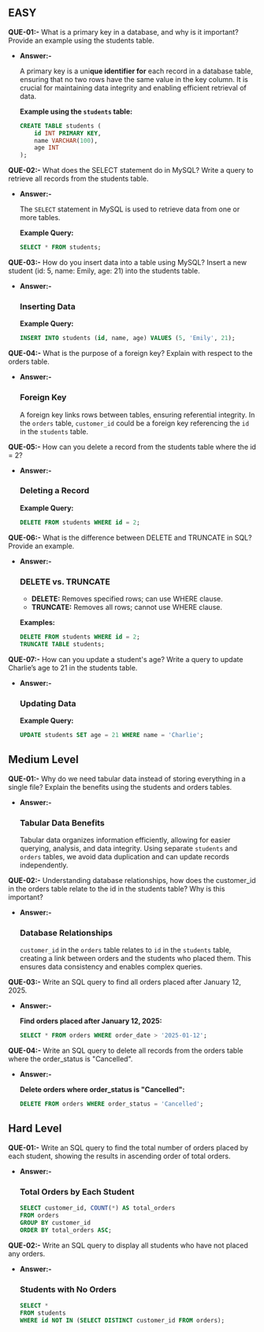 ## EASY

**QUE-01:-** What is a primary key in a database, and why is it important? Provide an example using the students table.

- **Answer:-** 

    A primary key is a uni**que identifier for** each record in a database table, ensuring that no two rows have the same value in the key column. It is crucial for maintaining data integrity and enabling efficient retrieval of data.

    **Example using the `students` table:**

    ```sql
    CREATE TABLE students (
        id INT PRIMARY KEY,
        name VARCHAR(100),
        age INT
    );
    ```

**QUE-02:-** What does the SELECT statement do in MySQL? Write a query to retrieve all records from the students table.

- **Answer:-**

    The `SELECT` statement in MySQL is used to retrieve data from one or more tables.

    **Example Query:**
    ```sql
    SELECT * FROM students;
    ```

**QUE-03:-** How do you insert data into a table using MySQL? Insert a new student (id: 5, name: Emily, age: 21) into the students table. 

- **Answer:-**

    ### Inserting Data
    **Example Query:**
    ```sql
    INSERT INTO students (id, name, age) VALUES (5, 'Emily', 21);
    ```


**QUE-04:-** What is the purpose of a foreign key? Explain with respect to the orders table.

- **Answer:-**

    ### Foreign Key
    A foreign key links rows between tables, ensuring referential integrity. In the `orders` table, `customer_id` could be a foreign key referencing the `id` in the `students` table.


**QUE-05:-** How can you delete a record from the students table where the id = 2?

- **Answer:-**

    ### Deleting a Record
    **Example Query:**
    ```sql
    DELETE FROM students WHERE id = 2;
    ```

**QUE-06:-** What is the difference between DELETE and TRUNCATE in SQL? Provide an example.

- **Answer:-**

    ### DELETE vs. TRUNCATE
    - **DELETE:** Removes specified rows; can use WHERE clause.
    - **TRUNCATE:** Removes all rows; cannot use WHERE clause.

    **Examples:**
    ```sql
    DELETE FROM students WHERE id = 2;
    TRUNCATE TABLE students;
    ```

**QUE-07:-** How can you update a student's age? Write a query to update Charlie’s age to 21 in the students table.

- **Answer:-**

    ### Updating Data
    **Example Query:**
    ```sql
    UPDATE students SET age = 21 WHERE name = 'Charlie';
    ```



## Medium Level

**QUE-01:-** Why do we need tabular data instead of storing everything in a single file? Explain the benefits using the students and orders tables.

- **Answer:-**

    ### Tabular Data Benefits
    Tabular data organizes information efficiently, allowing for easier querying, analysis, and data integrity. Using separate `students` and `orders` tables, we avoid data duplication and can update records independently.

**QUE-02:-** Understanding database relationships, how does the customer_id in the orders table relate to the id in the students table? Why is this important?

- **Answer:-**

    ### Database Relationships
    `customer_id` in the `orders` table relates to `id` in the `students` table, creating a link between orders and the students who placed them. This ensures data consistency and enables complex queries.

**QUE-03:-** Write an SQL query to find all orders placed after January 12, 2025.

- **Answer:-**

    **Find orders placed after January 12, 2025:**
    ```sql
    SELECT * FROM orders WHERE order_date > '2025-01-12';
    ```


**QUE-04:-** Write an SQL query to delete all records from the orders table where the order_status is "Cancelled".

- **Answer:-**

    **Delete orders where order_status is "Cancelled":**
    ```sql
    DELETE FROM orders WHERE order_status = 'Cancelled';
    ```



## Hard Level
**QUE-01:-** Write an SQL query to find the total number of orders placed by each student, showing the results in ascending order of total orders.

- **Answer:-**

    ### Total Orders by Each Student
    ```sql
    SELECT customer_id, COUNT(*) AS total_orders
    FROM orders
    GROUP BY customer_id
    ORDER BY total_orders ASC;
    ```

**QUE-02:-** Write an SQL query to display all students who have not placed any orders.

- **Answer:-**

    ### Students with No Orders
    ```sql
    SELECT * 
    FROM students 
    WHERE id NOT IN (SELECT DISTINCT customer_id FROM orders);
    ```
